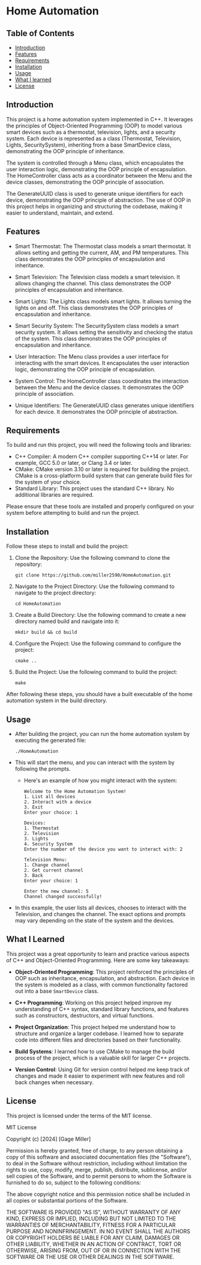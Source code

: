 # Home Automation

## Table of Contents

- [Introduction](#introduction)
- [Features](#features)
- [Requirements](#requirements)
- [Installation](#installation)
- [Usage](#usage)
- [What I learned](#what-i-learned)
- [License](#license)

## Introduction

This project is a home automation system implemented in C++. It leverages the principles of Object-Oriented Programming (OOP) to model various smart devices such as a thermostat, television, lights, and a security system. Each device is represented as a class (Thermostat, Television, Lights, SecuritySystem), inheriting from a base SmartDevice class, demonstrating the OOP principle of inheritance.

The system is controlled through a Menu class, which encapsulates the user interaction logic, demonstrating the OOP principle of encapsulation. The HomeController class acts as a coordinator between the Menu and the device classes, demonstrating the OOP principle of association.

The GenerateUUID class is used to generate unique identifiers for each device, demonstrating the OOP principle of abstraction. The use of OOP in this project helps in organizing and structuring the codebase, making it easier to understand, maintain, and extend.

## Features

- Smart Thermostat: The Thermostat class models a smart thermostat. It allows setting and getting the current, AM, and PM temperatures. This class demonstrates the OOP principles of encapsulation and inheritance.

- Smart Television: The Television class models a smart television. It allows changing the channel. This class demonstrates the OOP principles of encapsulation and inheritance.

- Smart Lights: The Lights class models smart lights. It allows turning the lights on and off. This class demonstrates the OOP principles of encapsulation and inheritance.

- Smart Security System: The SecuritySystem class models a smart security system. It allows setting the sensitivity and checking the status of the system. This class demonstrates the OOP principles of encapsulation and inheritance.

- User Interaction: The Menu class provides a user interface for interacting with the smart devices. It encapsulates the user interaction logic, demonstrating the OOP principle of encapsulation.

- System Control: The HomeController class coordinates the interaction between the Menu and the device classes. It demonstrates the OOP principle of association.

- Unique Identifiers: The GenerateUUID class generates unique identifiers for each device. It demonstrates the OOP principle of abstraction.

## Requirements

To build and run this project, you will need the following tools and libraries:

- C++ Compiler: A modern C++ compiler supporting C++14 or later. For example, GCC 5.0 or later, or Clang 3.4 or later.
- CMake: CMake version 3.10 or later is required for building the project. CMake is a cross-platform build system that can generate build files for the system of your choice.
- Standard Library: This project uses the standard C++ library. No additional libraries are required.

Please ensure that these tools are installed and properly configured on your system before attempting to build and run the project.

## Installation

Follow these steps to install and build the project:

1. Clone the Repository: Use the following command to clone the repository:

   ```
   git clone https://github.com/miller2590/HomeAutomation.git
   ```

2. Navigate to the Project Directory: Use the following command to navigate to the project directory:

   ```
   cd HomeAutomation
   ```

3. Create a Build Directory: Use the following command to create a new directory named build and navigate into it:

   ```
   mkdir build && cd build
   ```

4. Configure the Project: Use the following command to configure the project:

   ```
   cmake ..
   ```

5. Build the Project: Use the following command to build the project:
   ```
   make
   ```

After following these steps, you should have a built executable of the home automation system in the build directory.

## Usage

- After building the project, you can run the home automation system by executing the generated file:

  ```
  ./HomeAutomation
  ```

- This will start the menu, and you can interact with the system by following the prompts.

  - Here's an example of how you might interact with the system:

    ```
    Welcome to the Home Automation System!
    1. List all devices
    2. Interact with a device
    3. Exit
    Enter your choice: 1

    Devices:
    1. Thermostat
    2. Television
    3. Lights
    4. Security System
    Enter the number of the device you want to interact with: 2

    Television Menu:
    1. Change channel
    2. Get current channel
    3. Back
    Enter your choice: 1

    Enter the new channel: 5
    Channel changed successfully!
    ```

- In this example, the user lists all devices, chooses to interact with the Television, and changes the channel. The exact options and prompts may vary depending on the state of the system and the devices.

## What I Learned

This project was a great opportunity to learn and practice various aspects of C++ and Object-Oriented Programming. Here are some key takeaways:

- **Object-Oriented Programming**: This project reinforced the principles of OOP such as inheritance, encapsulation, and abstraction. Each device in the system is modeled as a class, with common functionality factored out into a base `SmartDevice` class.

- **C++ Programming**: Working on this project helped improve my understanding of C++ syntax, standard library functions, and features such as constructors, destructors, and virtual functions.

- **Project Organization**: This project helped me understand how to structure and organize a larger codebase. I learned how to separate code into different files and directories based on their functionality.

- **Build Systems**: I learned how to use CMake to manage the build process of the project, which is a valuable skill for larger C++ projects.

- **Version Control**: Using Git for version control helped me keep track of changes and made it easier to experiment with new features and roll back changes when necessary.

## License

This project is licensed under the terms of the MIT license.

MIT License

Copyright (c) [2024] [Gage Miller]

Permission is hereby granted, free of charge, to any person obtaining a copy
of this software and associated documentation files (the "Software"), to deal
in the Software without restriction, including without limitation the rights
to use, copy, modify, merge, publish, distribute, sublicense, and/or sell
copies of the Software, and to permit persons to whom the Software is
furnished to do so, subject to the following conditions:

The above copyright notice and this permission notice shall be included in all
copies or substantial portions of the Software.

THE SOFTWARE IS PROVIDED "AS IS", WITHOUT WARRANTY OF ANY KIND, EXPRESS OR
IMPLIED, INCLUDING BUT NOT LIMITED TO THE WARRANTIES OF MERCHANTABILITY,
FITNESS FOR A PARTICULAR PURPOSE AND NONINFRINGEMENT. IN NO EVENT SHALL THE
AUTHORS OR COPYRIGHT HOLDERS BE LIABLE FOR ANY CLAIM, DAMAGES OR OTHER
LIABILITY, WHETHER IN AN ACTION OF CONTRACT, TORT OR OTHERWISE, ARISING FROM,
OUT OF OR IN CONNECTION WITH THE SOFTWARE OR THE USE OR OTHER DEALINGS IN THE
SOFTWARE.

